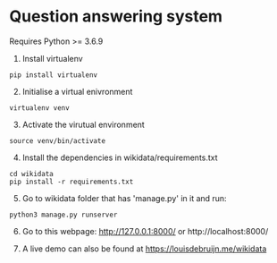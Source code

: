 # Question answering system

Requires Python >= 3.6.9

1. Install virtualenv

```
pip install virtualenv
```

2. Initialise a virtual enivronment

```
virtualenv venv
```

3. Activate the virutual environment

```
source venv/bin/activate
```

4. Install the dependencies in wikidata/requirements.txt

```
cd wikidata
pip install -r requirements.txt
```

5. Go to wikidata folder that has 'manage.py' in it and run:

```
python3 manage.py runserver
```

6. Go to this webpage: http://127.0.0.1:8000/ or http://localhost:8000/

7. A live demo can also be found at https://louisdebruijn.me/wikidata
